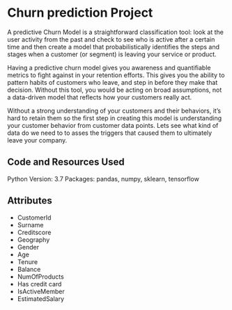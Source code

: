 # Churn prediction Project

A predictive Churn Model is a straightforward classification tool: look at the user activity from the past and check to see who is active after a certain time and then create a model that probabilistically identifies the steps and stages when a customer (or segment) is leaving your service or product.

Having a predictive churn model gives you awareness and quantifiable metrics to fight against in your retention efforts. This gives you the ability to pattern habits of customers who leave, and step in before they make that decision. Without this tool, you would be acting on broad assumptions, not a data-driven model that reflects how your customers really act.

Without a strong understanding of your customers and their behaviors, it’s hard to retain them so the first step in creating this model is understanding your customer behavior from customer data points. Lets see what kind of data do we need to to asses the triggers that caused them to ultimately leave your company.

## Code and Resources Used

Python Version: 3.7
Packages: pandas, numpy, sklearn, tensorflow

## Attributes

* CustomerId
* Surname
* Creditscore
* Geography
* Gender
* Age
* Tenure
* Balance
* NumOfProducts
* Has credit card
* IsActiveMember
* EstimatedSalary
